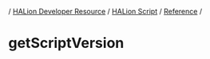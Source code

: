 / [HALion Developer Resource](../..//HALion-Developer-Resource.md) / [HALion Script](./HALion-Script.md) / [Reference](./Reference.md) /

# getScriptVersion
